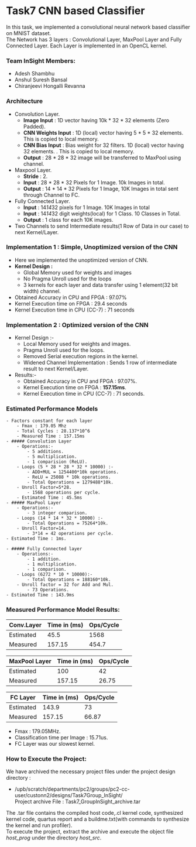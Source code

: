 # Task7 CNN based Classifier
In this task, we implemented a convolutional neural network based classifier on MNIST dataset.  
The Network has 3 layers : Convolutional Layer, MaxPool Layer and Fully Connected Layer. Each Layer is implemented in an OpenCL kernel.

### Team InSight Members:
- Adesh Shambhu
- Anshul Suresh Bansal
- Chiranjeevi Hongalli Revanna

### Architecture
- Convolution Layer.
    - **Image Input** : 1D vector having 10k * 32 * 32  elements (Zero Padded).
    - **CNN Weights Input** : 1D (local) vector having 5 * 5 * 32 elements. This is copied to local memory.
    - **CNN Bias Input** : Bias weight for 32 filters. 1D (local) vector having 32 elements. . This is copied to local memory.
    - **Output** : 28 * 28 * 32 image will be transferred to MaxPool using channel.
- Maxpool Layer.
    - **Stride** : 2.
    - **Input** : 28 * 28 * 32 Pixels for 1 Image. 10k Images in total.
    - **Output** : 14 * 14 * 32 Pixels for 1 Image, 10K Images in total sent through Channel to FC.
- Fully Connected Layer.
    - **Input** : 14*14*32 pixels for 1 Image. 10K Images in total
    - **Input** : 14*14*32 digit weights(local) for 1 Class. 10 Classes in Total.
    - **Output** : 1 class for each 10K images.
- Two Channels to send Intermediate results(1 Row of Data in our case) to next Kernel/Layer.

### Implementation 1 : Simple, Unoptimized version of the CNN
- Here we implemented the unoptimized version of CNN.  
- **Kernel Design :**
    - Global Memory used for weights and images
    - No Pragma Unroll used for the loops
    - 3 kernels for each layer and data transfer using 1 element(32 bit width) channel.  
- Obtained Accuracy in CPU and FPGA : 97.07%
- Kernel Execution time on FPGA : 29.4 seconds
- Kernel Execution time in CPU (CC-7) : 71 seconds

### Implementation 2 : Optimized version of the CNN
- Kernel Design :-
    - Local Memory used for weights and images.
    - Pragma Unroll used for the loops.
    - Removed Serial execution regions in the kernel.
    - Widened Channel Implementation : Sends 1 row of intermediate result to next Kernel/Layer.
- Results:-
    - Obtained Accuracy in CPU and FPGA : 97.07%.
    - Kernel Execution time on FPGA : **157.15ms**.
    - Kernel Execution time in CPU (CC-7) : 71 seconds.

### Estimated Performance Models
    - Factors constant for each layer
        - Fmax : 179.05 Mhz
        - Total Cycles : 28.137*10^6
        - Measured Time : 157.15ms
    - ##### Convolution Layer
        - Operations:-
            - 5 additions.
            - 5 multiplication.
            - 1 comparision (ReLU).
        - Loops (5 * 28 * 28 * 32 * 10000) :-
            - ADD+MUL = 1254400*10k operations.
            - ReLU = 25088 * 10k operations.
            - Total Operations = 1279488*10k.
        - Unroll Factor=5*28.
            - 1568 operations per cycle.
        - Estimated Time : 45.5ms
    - ##### MaxPool Layer
        - Operations:-
            - 3 integer comparison.
        - Loops (14 * 14 * 32 * 10000) :-
            - Total Operations = 75264*10k.
        - Unroll Factor=14.
            - 3*14 = 42 operations per cycle.
    - Estimated Time : 1ms.

    - ##### Fully Connected layer
        - Operations:-
            - 1 addition.
            - 1 multiplication.
            - 1 comparison.
        - Loops (6272 * 10 * 10000):-
            - Total Operations = 188160*10k.
        - Unroll factor = 32 for Add and Mul.
            - 73 Operations.
    - Estimated Time : 143.9ms

### Measured Performance Model Results:
| Conv.Layer | Time in (ms) | Ops/Cycle  |
| ---       |---                | ---              |
| Estimated | 45.5 | 1568 |
|Measured | 157.15 | 454.7 |

| MaxPool Layer |  Time in (ms) | Ops/Cycle  |
| ---       |---                | ---              |
| Estimated | 100 | 42 |
|Measured | 157.15 | 26.75 |

| FC Layer  |  Time in (ms) | Ops/Cycle  |
| ---       |---                | ---              |
| Estimated | 143.9 | 73 |
| Measured | 157.15 | 66.87 |

- Fmax : 179.05MHz.
- Classification time per Image : 15.71us.
- FC Layer was our slowest kernel.

### How to Execute the Project:
We have archived the necessary project files under the project design directory :  
- /upb/scratch/departments/pc2/groups/pc2-cc-user/custonn2/designs/Task7Group_InSight/  
Project archive File : Task7_GroupInSight_archive.tar  

The .tar file contains the compiled host code,.cl kernel code, synthesized kernel code, quartus report and a buildme.txt(with commands to synthesize the kernel and run profiler).  
To execute the project, extract the archive and execute the object file *host_prog* under the directory *host_src*.
